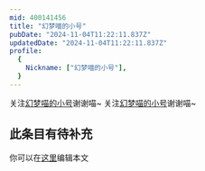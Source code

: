 ```yaml
---
mid: 400141456
title: "幻梦喵的小号"
pubDate: "2024-11-04T11:22:11.837Z"
updatedDate: "2024-11-04T11:22:11.837Z"
profile:
  {
    Nickname: ["幻梦喵的小号"],
  }
---
```


关注[幻梦喵的小号](https://space.bilibili.com/400141456)谢谢喵~ 关注[幻梦喵的小号](https://space.bilibili.com/400141456)谢谢喵~

## 此条目有待补充
你可以在[这里](https://github.com/Yuhanawa/VTuber.ICU/edit/master/src/content/v/幻梦喵的小号/index.md)编辑本文
